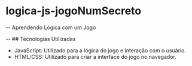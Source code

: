 # logica-js-jogoNumSecreto

-- Aprendendo Lógica com um Jogo 

-- ## Tecnologias Utilizadas

- JavaScript: Utilizado para a lógica do jogo e interação com o usuário.
- HTML/CSS: Utilizado para criar a interface do jogo no navegador.

